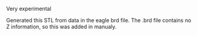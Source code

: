 Very experimental

Generated this STL from data in the eagle brd file.
The .brd file contains no Z information, so this was added in manualy.




